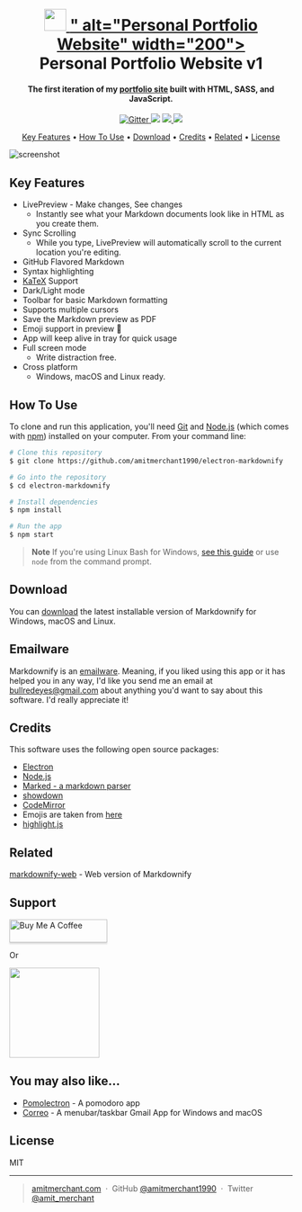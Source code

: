 
<h1 align="center">
  <br>
  <a href="http://www.amitmerchant.com/electron-markdownify"><img src="<svg width="81" height="39" viewBox="0 0 81 39" fill="none" xmlns="http://www.w3.org/2000/svg">
<path d="M73.05 38.45C71.45 38.45 70.1 37.9167 69 36.85C67.9 35.7833 67.35 34.4333 67.35 32.8C67.35 31.1 67.9 29.75 69 28.75C70.1 27.7167 71.45 27.2 73.05 27.2C74.65 27.2 76 27.7167 77.1 28.75C78.2 29.75 78.75 31.1 78.75 32.8C78.75 34.4333 78.2 35.7833 77.1 36.85C76 37.9167 74.65 38.45 73.05 38.45Z" fill="#E15511"/>
<path d="M5.256 18.6L5.376 13.152L10.68 7.992H16.08L10.2 14.064L7.872 15.936L5.256 18.6ZM1.464 21V3.192H6.024V21H1.464ZM11.016 21L7.032 16.008L9.864 12.504L16.536 21H11.016ZM23.2106 21.216C21.6746 21.216 20.3306 20.928 19.1786 20.352C18.0426 19.76 17.1546 18.96 16.5146 17.952C15.8906 16.928 15.5786 15.768 15.5786 14.472C15.5786 13.176 15.8826 12.024 16.4906 11.016C17.1146 9.992 17.9706 9.2 19.0586 8.64C20.1466 8.064 21.3706 7.776 22.7306 7.776C24.0106 7.776 25.1786 8.04 26.2346 8.568C27.2906 9.08 28.1306 9.84 28.7546 10.848C29.3786 11.856 29.6906 13.08 29.6906 14.52C29.6906 14.68 29.6826 14.864 29.6666 15.072C29.6506 15.28 29.6346 15.472 29.6186 15.648H19.3226V13.248H27.1946L25.4666 13.92C25.4826 13.328 25.3706 12.816 25.1306 12.384C24.9066 11.952 24.5866 11.616 24.1706 11.376C23.7706 11.136 23.2986 11.016 22.7546 11.016C22.2106 11.016 21.7306 11.136 21.3146 11.376C20.9146 11.616 20.6026 11.96 20.3786 12.408C20.1546 12.84 20.0426 13.352 20.0426 13.944V14.64C20.0426 15.28 20.1706 15.832 20.4266 16.296C20.6986 16.76 21.0826 17.12 21.5786 17.376C22.0746 17.616 22.6666 17.736 23.3546 17.736C23.9946 17.736 24.5386 17.648 24.9866 17.472C25.4506 17.28 25.9066 16.992 26.3546 16.608L28.7546 19.104C28.1306 19.792 27.3626 20.32 26.4506 20.688C25.5386 21.04 24.4586 21.216 23.2106 21.216ZM34.2227 21L28.8707 7.992H33.5507L37.8227 18.864H35.4707L39.9587 7.992H44.3027L38.9267 21H34.2227ZM52.9935 7.776C54.0015 7.776 54.9135 7.984 55.7295 8.4C56.5455 8.8 57.1855 9.424 57.6495 10.272C58.1295 11.12 58.3695 12.216 58.3695 13.56V21H53.8095V14.304C53.8095 13.376 53.6175 12.704 53.2335 12.288C52.8655 11.856 52.3455 11.64 51.6735 11.64C51.1935 11.64 50.7535 11.752 50.3535 11.976C49.9535 12.184 49.6415 12.512 49.4175 12.96C49.1935 13.408 49.0815 13.992 49.0815 14.712V21H44.5215V7.992H48.8655V11.688L48.0255 10.608C48.5215 9.664 49.2015 8.96 50.0655 8.496C50.9295 8.016 51.9055 7.776 52.9935 7.776ZM9.936 24.776C10.944 24.776 11.856 24.984 12.672 25.4C13.488 25.8 14.128 26.424 14.592 27.272C15.072 28.12 15.312 29.216 15.312 30.56V38H10.752V31.304C10.752 30.376 10.56 29.704 10.176 29.288C9.808 28.856 9.288 28.64 8.616 28.64C8.136 28.64 7.696 28.752 7.296 28.976C6.896 29.184 6.584 29.512 6.36 29.96C6.136 30.408 6.024 30.992 6.024 31.712V38H1.464V20.192H6.024V28.688L4.968 27.608C5.464 26.664 6.144 25.96 7.008 25.496C7.872 25.016 8.848 24.776 9.936 24.776ZM23.907 38.216C22.483 38.216 21.219 37.928 20.115 37.352C19.011 36.776 18.139 35.984 17.499 34.976C16.875 33.952 16.563 32.784 16.563 31.472C16.563 30.16 16.875 29 17.499 27.992C18.139 26.984 19.011 26.2 20.115 25.64C21.219 25.064 22.483 24.776 23.907 24.776C25.331 24.776 26.595 25.064 27.699 25.64C28.819 26.2 29.691 26.984 30.315 27.992C30.939 29 31.251 30.16 31.251 31.472C31.251 32.784 30.939 33.952 30.315 34.976C29.691 35.984 28.819 36.776 27.699 37.352C26.595 37.928 25.331 38.216 23.907 38.216ZM23.907 34.592C24.435 34.592 24.899 34.472 25.299 34.232C25.715 33.992 26.043 33.64 26.283 33.176C26.523 32.696 26.643 32.128 26.643 31.472C26.643 30.816 26.523 30.264 26.283 29.816C26.043 29.352 25.715 29 25.299 28.76C24.899 28.52 24.435 28.4 23.907 28.4C23.395 28.4 22.931 28.52 22.515 28.76C22.115 29 21.787 29.352 21.531 29.816C21.291 30.264 21.171 30.816 21.171 31.472C21.171 32.128 21.291 32.696 21.531 33.176C21.787 33.64 22.115 33.992 22.515 34.232C22.931 34.472 23.395 34.592 23.907 34.592ZM32.4034 38V24.992H36.7474V28.784L36.0994 27.704C36.4834 26.728 37.1074 26 37.9714 25.52C38.8354 25.024 39.8834 24.776 41.1154 24.776V28.88C40.9074 28.848 40.7234 28.832 40.5634 28.832C40.4194 28.816 40.2594 28.808 40.0834 28.808C39.1554 28.808 38.4034 29.064 37.8274 29.576C37.2514 30.072 36.9634 30.888 36.9634 32.024V38H32.4034ZM48.2436 38.216C46.5796 38.216 45.2836 37.808 44.3556 36.992C43.4276 36.16 42.9636 34.912 42.9636 33.248V22.088H47.5236V33.2C47.5236 33.664 47.6516 34.032 47.9076 34.304C48.1636 34.56 48.4916 34.688 48.8916 34.688C49.4356 34.688 49.8996 34.552 50.2836 34.28L51.4116 37.472C51.0276 37.728 50.5556 37.912 49.9956 38.024C49.4356 38.152 48.8516 38.216 48.2436 38.216ZM41.0676 28.88V25.472H50.4996V28.88H41.0676ZM60.6819 24.776C61.6899 24.776 62.6019 24.984 63.4179 25.4C64.2339 25.8 64.8739 26.424 65.3379 27.272C65.8179 28.12 66.0579 29.216 66.0579 30.56V38H61.4979V31.304C61.4979 30.376 61.3059 29.704 60.9219 29.288C60.5539 28.856 60.0339 28.64 59.3619 28.64C58.8819 28.64 58.4419 28.752 58.0419 28.976C57.6419 29.184 57.3299 29.512 57.1059 29.96C56.8819 30.408 56.7699 30.992 56.7699 31.712V38H52.2099V24.992H56.5539V28.688L55.7139 27.608C56.2099 26.664 56.8899 25.96 57.7539 25.496C58.6179 25.016 59.5939 24.776 60.6819 24.776Z" fill="#192024"/>
</svg>" alt="Personal Portfolio Website" width="200"></a>
  <br>
  Personal Portfolio Website v1
  <br>
</h1>

<h4 align="center">The first iteration of my <a href="https://kevinhorton.dev">portfolio site</a> built with HTML, SASS, and JavaScript.</h4>

<p align="center">
  <a href="https://badge.fury.io/js/electron-markdownify">
    <img src="https://badge.fury.io/js/electron-markdownify.svg"
         alt="Gitter">
  </a>
  <a href="https://gitter.im/amitmerchant1990/electron-markdownify"><img src="https://badges.gitter.im/amitmerchant1990/electron-markdownify.svg"></a>
  <a href="https://saythanks.io/to/bullredeyes@gmail.com">
      <img src="https://img.shields.io/badge/SayThanks.io-%E2%98%BC-1EAEDB.svg">
  </a>
  <a href="https://www.paypal.me/AmitMerchant">
    <img src="https://img.shields.io/badge/$-donate-ff69b4.svg?maxAge=2592000&amp;style=flat">
  </a>
</p>

<p align="center">
  <a href="#key-features">Key Features</a> •
  <a href="#how-to-use">How To Use</a> •
  <a href="#download">Download</a> •
  <a href="#credits">Credits</a> •
  <a href="#related">Related</a> •
  <a href="#license">License</a>
</p>

![screenshot](https://raw.githubusercontent.com/amitmerchant1990/electron-markdownify/master/app/img/markdownify.gif)

## Key Features

* LivePreview - Make changes, See changes
  - Instantly see what your Markdown documents look like in HTML as you create them.
* Sync Scrolling
  - While you type, LivePreview will automatically scroll to the current location you're editing.
* GitHub Flavored Markdown  
* Syntax highlighting
* [KaTeX](https://khan.github.io/KaTeX/) Support
* Dark/Light mode
* Toolbar for basic Markdown formatting
* Supports multiple cursors
* Save the Markdown preview as PDF
* Emoji support in preview :tada:
* App will keep alive in tray for quick usage
* Full screen mode
  - Write distraction free.
* Cross platform
  - Windows, macOS and Linux ready.

## How To Use

To clone and run this application, you'll need [Git](https://git-scm.com) and [Node.js](https://nodejs.org/en/download/) (which comes with [npm](http://npmjs.com)) installed on your computer. From your command line:

```bash
# Clone this repository
$ git clone https://github.com/amitmerchant1990/electron-markdownify

# Go into the repository
$ cd electron-markdownify

# Install dependencies
$ npm install

# Run the app
$ npm start
```

> **Note**
> If you're using Linux Bash for Windows, [see this guide](https://www.howtogeek.com/261575/how-to-run-graphical-linux-desktop-applications-from-windows-10s-bash-shell/) or use `node` from the command prompt.


## Download

You can [download](https://github.com/amitmerchant1990/electron-markdownify/releases/tag/v1.2.0) the latest installable version of Markdownify for Windows, macOS and Linux.

## Emailware

Markdownify is an [emailware](https://en.wiktionary.org/wiki/emailware). Meaning, if you liked using this app or it has helped you in any way, I'd like you send me an email at <bullredeyes@gmail.com> about anything you'd want to say about this software. I'd really appreciate it!

## Credits

This software uses the following open source packages:

- [Electron](http://electron.atom.io/)
- [Node.js](https://nodejs.org/)
- [Marked - a markdown parser](https://github.com/chjj/marked)
- [showdown](http://showdownjs.github.io/showdown/)
- [CodeMirror](http://codemirror.net/)
- Emojis are taken from [here](https://github.com/arvida/emoji-cheat-sheet.com)
- [highlight.js](https://highlightjs.org/)

## Related

[markdownify-web](https://github.com/amitmerchant1990/markdownify-web) - Web version of Markdownify

## Support

<a href="https://www.buymeacoffee.com/5Zn8Xh3l9" target="_blank"><img src="https://www.buymeacoffee.com/assets/img/custom_images/purple_img.png" alt="Buy Me A Coffee" style="height: 41px !important;width: 174px !important;box-shadow: 0px 3px 2px 0px rgba(190, 190, 190, 0.5) !important;-webkit-box-shadow: 0px 3px 2px 0px rgba(190, 190, 190, 0.5) !important;" ></a>

<p>Or</p> 

<a href="https://www.patreon.com/amitmerchant">
	<img src="https://c5.patreon.com/external/logo/become_a_patron_button@2x.png" width="160">
</a>

## You may also like...

- [Pomolectron](https://github.com/amitmerchant1990/pomolectron) - A pomodoro app
- [Correo](https://github.com/amitmerchant1990/correo) - A menubar/taskbar Gmail App for Windows and macOS

## License

MIT

---

> [amitmerchant.com](https://www.amitmerchant.com) &nbsp;&middot;&nbsp;
> GitHub [@amitmerchant1990](https://github.com/amitmerchant1990) &nbsp;&middot;&nbsp;
> Twitter [@amit_merchant](https://twitter.com/amit_merchant)

